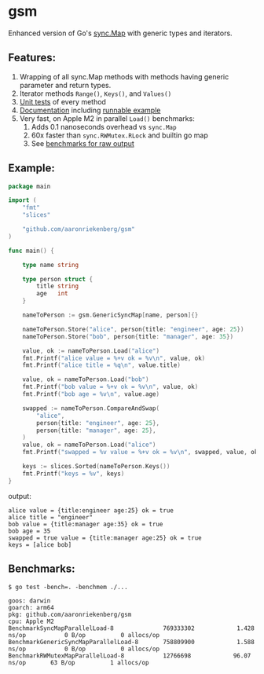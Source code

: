 # gsm

Enhanced version of Go's [sync.Map](https://pkg.go.dev/sync#Map) with generic types and iterators.

## Features:
1. Wrapping of all sync.Map methods with methods having generic parameter and return types.
1. Iterator methods `Range()`, `Keys()`, and `Values()`
1. [Unit tests](https://github.com/aaronriekenberg/gsm/blob/main/gsm_test.go) of every method
1. [Documentation](https://pkg.go.dev/github.com/aaronriekenberg/gsm) including [runnable example](https://pkg.go.dev/github.com/aaronriekenberg/gsm#example-GenericSyncMap)
1. Very fast, on Apple M2 in parallel `Load()` benchmarks:
    1. Adds 0.1 nanoseconds overhead vs `sync.Map`
    1. 60x faster than `sync.RWMutex.RLock` and builtin go map
    1. See [benchmarks for raw output](#benchmarks)

## Example:

```go
package main

import (
	"fmt"
	"slices"

	"github.com/aaronriekenberg/gsm"
)

func main() {

	type name string

	type person struct {
		title string
		age   int
	}

	nameToPerson := gsm.GenericSyncMap[name, person]{}

	nameToPerson.Store("alice", person{title: "engineer", age: 25})
	nameToPerson.Store("bob", person{title: "manager", age: 35})

	value, ok := nameToPerson.Load("alice")
	fmt.Printf("alice value = %+v ok = %v\n", value, ok)
	fmt.Printf("alice title = %q\n", value.title)

	value, ok = nameToPerson.Load("bob")
	fmt.Printf("bob value = %+v ok = %v\n", value, ok)
	fmt.Printf("bob age = %v\n", value.age)

	swapped := nameToPerson.CompareAndSwap(
		"alice",
		person{title: "engineer", age: 25},
		person{title: "manager", age: 25},
	)
	value, ok = nameToPerson.Load("alice")
	fmt.Printf("swapped = %v value = %+v ok = %v\n", swapped, value, ok)

	keys := slices.Sorted(nameToPerson.Keys())
	fmt.Printf("keys = %v", keys)
}
```

output:

```
alice value = {title:engineer age:25} ok = true
alice title = "engineer"
bob value = {title:manager age:35} ok = true
bob age = 35
swapped = true value = {title:manager age:25} ok = true
keys = [alice bob]
```

## Benchmarks:

```
$ go test -bench=. -benchmem ./...

goos: darwin
goarch: arm64
pkg: github.com/aaronriekenberg/gsm
cpu: Apple M2
BenchmarkSyncMapParallelLoad-8          	769333302	         1.428 ns/op	       0 B/op	       0 allocs/op
BenchmarkGenericSyncMapParallelLoad-8   	758809900	         1.588 ns/op	       0 B/op	       0 allocs/op
BenchmarkRWMutexMapParallelLoad-8       	12766698	        96.07 ns/op	      63 B/op	       1 allocs/op
```
